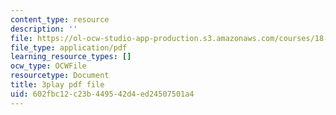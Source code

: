 ```yaml
---
content_type: resource
description: ''
file: https://ol-ocw-studio-app-production.s3.amazonaws.com/courses/18-03sc-differential-equations-fall-2011/602fbc12c23b449542d4ed24507501a4_pUFSXhoazY8.pdf
file_type: application/pdf
learning_resource_types: []
ocw_type: OCWFile
resourcetype: Document
title: 3play pdf file
uid: 602fbc12-c23b-4495-42d4-ed24507501a4
---
```

